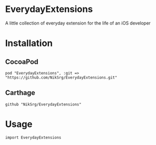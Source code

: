 # EverydayExtensions
A little collection of everyday extension for the life of an iOS developer

# Installation

## CocoaPod
`pod "EverydayExtensions", :git => "https://github.com/NikSrg/EverydayExtensions.git"`

## Carthage
`github "NikSrg/EverydayExtensions"`

# Usage
`import EverydayExtensions`
